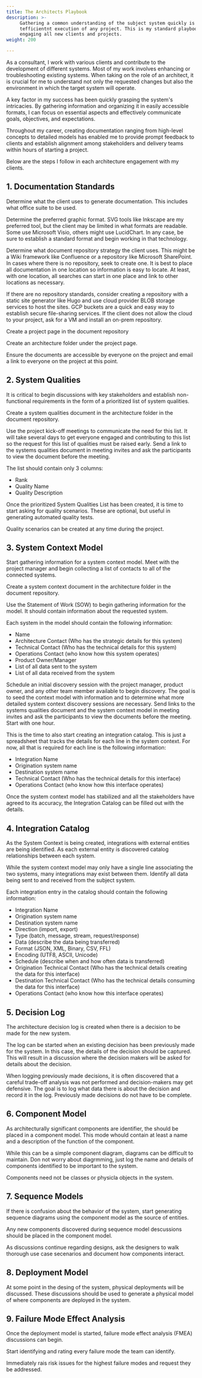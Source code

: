 ```yaml
---
title: The Architects Playbook
description: >-
     Gathering a common understanding of the subject system quickly is critical 
     tefficientnt execution of any project. This is my standard playbook for 
     engaging all new clients and projects.
weight: 200

---
```

As a consultant, I work with various clients and contribute to the development of different systems. Most of my work involves enhancing or troubleshooting existing systems. When taking on the role of an architect, it is crucial for me to understand not only the requested changes but also the environment in which the target system will operate.

A key factor in my success has been quickly grasping the system's intricacies. By gathering information and organizing it in easily accessible formats, I can focus on essential aspects and effectively communicate goals, objectives, and expectations.

Throughout my career, creating documentation ranging from high-level concepts to detailed models has enabled me to provide prompt feedback to clients and establish alignment among stakeholders and delivery teams within hours of starting a project.

Below are the steps I follow in each architecture engagement with my clients.

## 1. Documentation Standards

Determine what the client uses to generate documentation. This includes what office suite to be used.

Determine the preferred graphic format. SVG tools like Inkscape are my preferred tool, but the client may be limited in what formats are readable. Some use Microsoft Visio, others might use LucidChart. In any case, be sure to establish a standard format and begin working in that technology.

Determine what document repository strategy the client uses. This might be a Wiki framework like Confluence or a repository like Microsoft SharePoint. In cases where there is no repository, seek to create one. It is best to place all documentation in one location so information is easy to locate. At least, with one location, all searches can start in one place and link to other locations as necessary.

If there are no repository standards, consider creating a repository with a static site generator like Hugo and use cloud provider BLOB storage services to host the sites. GCP buckets are a quick and easy way to establish secure file-sharing services. If the client does not allow the cloud to your project, ask for a VM and install an on-prem repository.

Create a project page in the document repository

Create an architecture folder under the project page.

Ensure the documents are accessible by everyone on the project and email a link to everyone on the project at this point.

## 2. System Qualities

It is critical to begin discussions with key stakeholders and establish non-functional requirements in the form of a prioritized list of system qualities.

Create a system qualities document in the architecture folder in the document repository.

Use the project kick-off meetings to communicate the need for this list. It will take several days to get everyone engaged and contributing to this list so the request for this list of qualities must be raised early. Send a link to the systems qualities document in meeting invites and ask the participants to view the document before the meeting.

The list should contain only 3 columns:
- Rank
- Quality Name
- Quality Description

Once the prioritized System Qualities List has been created, it is time to start asking for quality scenarios. These are optional, but useful in generating automated quality tests.

Quality scenarios can be created at any time during the project.

## 3. System Context Model

Start gathering information for a system context model. Meet with the project manager and begin collecting a list of contacts to all of the connected systems.

Create a system context document in the architecture folder in the document repository.

Use the Statement of Work (SOW) to begin gathering information for the model. It should contain information about the requested system.

Each system in the model should contain the following information:
- Name
- Architecture Contact (Who has the strategic details for this system)
- Technical Contact (Who has the technical details for this system)
- Operations Contact (who know how this system operates)
- Product Owner/Manager
- List of all data sent to the system
- List of all data received from the system

Schedule an initial discovery session with the project manager, product owner, and any other team member available to begin discovery. The goal is to seed the context model with information and to determine what more detailed system context discovery sessions are necessary. Send links to the systems qualities document and the system context model in meeting invites and ask the participants to view the documents before the meeting. Start with one hour.

This is the time to also start creating an integration catalog. This is just a spreadsheet that tracks the details for each line in the system context. For now, all that is required for each line is the following information:
- Integration Name
- Origination system name
- Destination system name
- Technical Contact (Who has the technical details for this interface)
- Operations Contact (who know how this interface operates)

Once the system context model has stabilized and all the stakeholders have agreed to its accuracy, the Integration Catalog can be filled out with the details.

## 4. Integration Catalog

As the System Context is being created, integrations with external entities are being identified. As each external entity is discovered catalog relationships between each system.

While the system context model may only have a single line associating the two systems, many integrations may exist between them. Identify all data being sent to and received from the subject system. 

Each integration entry in the catalog should contain the following information:
- Integration Name
- Origination system name
- Destination system name
- Direction (import, export)
- Type (batch, message, stream, request/response)
- Data (describe the data being transferred)
- Format (JSON, XML, Binary, CSV, FFL)
- Encoding (UTF8, ASCII, Unicode)
- Schedule (describe when and how often data is transferred)
- Origination Technical Contact (Who has the technical details creating the data for this interface)
- Destination Technical Contact (Who has the technical details consuming the data for this interface)
- Operations Contact (who know how this interface operates)

## 5. Decision Log

The architecture decision log is created when there is a decision to be made for the new system.

The log can be started when an existing decision has been previously made for the system. In this case, the details of the decision should be captured. This will result in a discussion where the decision makers will be asked for details about the decision.

When logging previously made decisions, it is often discovered that a careful trade-off analysis was not performed and decision-makers may get defensive. The goal is to log what data there is about the decision and record it in the log. Previously made decisions do not have to be complete.

## 6. Component Model

As architecturally significant components are identifier, the should be placed in a component model. This mode whould contain at least a name and a description of the function of the component.

While this can be a simple component diagram, diagrams can be difficult to maintain. Don not worry about diagrmming, just log the name and details of components identified to be important to the system.

Components need not be classes or physicla objects in the system.

## 7. Sequence Models

If there is confusion about the behavior of the system, start generating sequence diagrams using the component model as the source of entities.

Any new components discovered during sequence model descussions should be placed in the component model.

As discussions continue regarding designs, ask the designers to walk thorough use case secenarios and document how components interact.

## 8. Deployment Model

At some point in the desing of the system, physical deployments will be discussed. These discussions should be used to generate a physical model of where components are deployed in the system.

## 9. Failure Mode Effect Analysis

Once the deployment model is started, failure mode effect analysis (FMEA) discussions can begin.

Start identifying and rating every failure mode the team can identify.

Immediately rais risk issues for the highest failure modes and request they be addressed.


